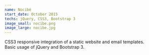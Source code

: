 ```yaml
---
name: Nocibé
start_date: October 2015
techs: jQuery, CSS3, Bootstrap 3
image_small: nocibe.png
image_large: nocibe.jpg
---
```


CSS3 responsive integration of a static website and email templates.  
Basic usage of jQuery and Bootstrap 3.
